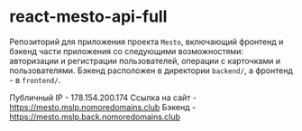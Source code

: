 # react-mesto-api-full
Репозиторий для приложения проекта `Mesto`, включающий фронтенд и бэкенд части приложения со следующими возможностями: авторизации и регистрации пользователей, операции с карточками и пользователями. Бэкенд расположен в директории `backend/`, а фронтенд - в `frontend/`. 
  
Публичный IP - 178.154.200.174
Ссылка на сайт - https://mesto.mslp.nomoredomains.club
Бэкенд - https://mesto.mslp.back.nomoredomains.club
